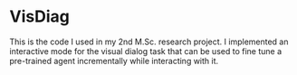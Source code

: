 # VisDiag
This is the code I used in my 2nd  M.Sc. research project. I implemented an interactive mode for the visual dialog task that can be used to fine tune a pre-trained agent incrementally while interacting with it.
